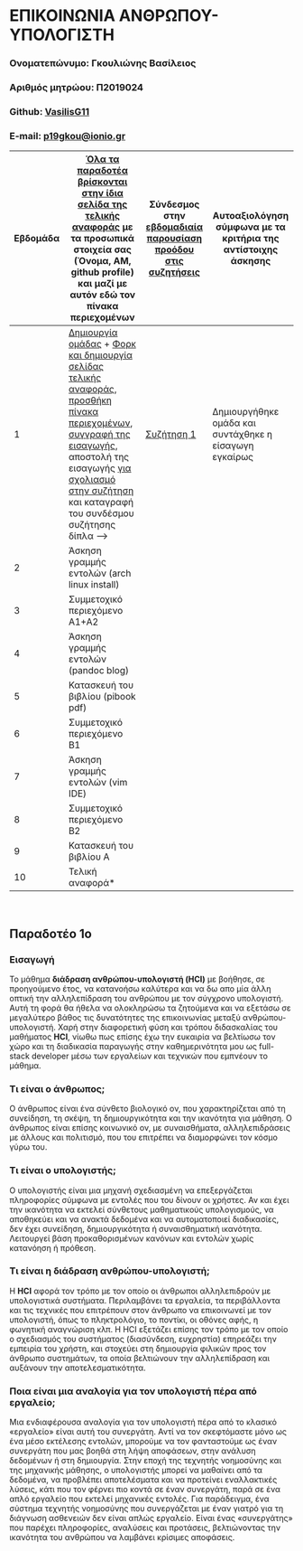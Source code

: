 # ΕΠΙΚΟΙΝΩΝΙΑ ΑΝΘΡΩΠΟΥ-ΥΠΟΛΟΓΙΣΤΗ
### Ονοματεπώνυμο: Γκουλιώνης Βασίλειος
### Αριθμός μητρώου: Π2019024
### Github: [VasilisG11](https://github.com/VasilisG11)
### E-mail: p19gkou@ionio.gr

| Εβδομάδα | [Όλα τα παραδοτέα βρίσκονται στην ίδια σελίδα της τελικής αναφοράς](https://courses-ionio.github.io/help/deliverables/) με τα προσωπικά στοιχεία σας (Όνομα, ΑΜ, github profile) και μαζί με αυτόν εδώ τον πίνακα περιεχομένων | Σύνδεσμος στην [εβδομαδιαία παρουσίαση προόδου στις συζητήσεις](https://github.com/courses-ionio/help/discussions/categories/show-and-tell) | Αυτοαξιολόγηση σύμφωνα με τα κριτήρια της αντίστοιχης άσκησης |
| --- | --- | --- | --- |
| 1 |  [Δημιουργία ομάδας](https://github.com/courses-ionio/hci/discussions/1794) + [Φορκ και δημιουργία σελίδας τελικής αναφοράς](https://courses-ionio.github.io/help/guide/), [προσθήκη πίνακα περιεχομένων](https://raw.githubusercontent.com/courses-ionio/hci/master/README.md), [συγγραφή της εισαγωγής](https://courses-ionio.github.io/help/intro/), αποστολή της εισαγωγής [για σχολιασμό στην συζήτηση](https://github.com/courses-ionio/help/discussions/categories/show-and-tell) και καταγραφή του συνδέσμου συζήτησης δίπλα --> | [Συζήτηση 1](https://github.com/courses-ionio/hci/discussions/2003) | Δημιουργήθηκε ομάδα και συντάχθηκε η είσαγωγη εγκαίρως |
| 2 | Άσκηση γραμμής εντολών (arch linux install) | | |
| 3 | Συμμετοχικό περιεχόμενο A1+A2 | | |
| 4 | Άσκηση γραμμής εντολών (pandoc blog) | | |
| 5 | Κατασκευή του βιβλίου (pibook pdf) | | |
| 6 | Συμμετοχικό περιεχόμενο B1 | | |
| 7 | Άσκηση γραμμής εντολών (vim IDE) | | |
| 8 | Συμμετοχικό περιεχόμενο B2 | | |
| 9 | Κατασκευή του βιβλίου A | | |
| 10 | Τελική αναφορά* | | |

<br>

## Παραδοτέο 1ο

### Εισαγωγή
Το μάθημα **διάδραση ανθρώπου-υπολογιστή (HCI)** με βοήθησε, σε προηγούμενο έτος, να κατανοήσω καλύτερα και να δω απο μία άλλη οπτική την αλληλεπίδραση του ανθρώπου με τον σύγχρονο υπολογιστή. Αυτή τη φορά θα ήθελα να ολοκληρώσω τα ζητούμενα και να εξετάσω σε μεγαλύτερο βάθος τις δυνατότητες της επικοινωνίας μεταξύ ανθρώπου-υπολογιστή. Χαρή στην διαφορετική φύση και τρόπου διδασκαλίας του μαθήματος **HCI**, νίωθω πως επίσης έχω την ευκαιρία να βελτίωσω τον χώρο και τη διαδικασία παραγωγής στην καθημερινότητα μου ως full-stack developer μέσω των εργαλείων και τεχνικών που εμπνέουν το μάθημα.

### Τι είναι ο άνθρωπος;
Ο άνθρωπος είναι ένα σύνθετο βιολογικό ον, που χαρακτηρίζεται από τη συνείδηση, τη σκέψη, τη δημιουργικότητα και την ικανότητα για μάθηση. Ο άνθρωπος είναι επίσης κοινωνικό ον, με συναισθήματα, αλληλεπιδράσεις με άλλους και πολιτισμό, που του επιτρέπει να διαμορφώνει τον κόσμο γύρω του.

### Τι είναι ο υπολογιστής;
Ο υπολογιστής είναι μια μηχανή σχεδιασμένη να επεξεργάζεται πληροφορίες σύμφωνα με εντολές που του δίνουν οι χρήστες. Αν και έχει την ικανότητα να εκτελεί σύνθετους μαθηματικούς υπολογισμούς, να αποθηκεύει και να ανακτά δεδομένα και να αυτοματοποιεί διαδικασίες, δεν έχει συνείδηση, δημιουργικότητα ή συναισθηματική ικανότητα. Λειτουργεί βάση προκαθορισμένων κανόνων και εντολών χωρίς κατανόηση ή πρόθεση.

### Τι είναι η διάδραση ανθρώπου-υπολογιστή;
Η **HCI** αφορά τον τρόπο με τον οποίο οι άνθρωποι αλληλεπιδρούν με υπολογιστικά συστήματα. Περιλαμβάνει τα εργαλεία, τα περιβάλλοντα και τις τεχνικές που επιτρέπουν στον άνθρωπο να επικοινωνεί με τον υπολογιστή, όπως το πληκτρολόγιο, το ποντίκι, οι οθόνες αφής, η φωνητική αναγνώριση κλπ. Η HCI εξετάζει επίσης τον τρόπο με τον οποίο ο σχεδιασμός του συστήματος (διασύνδεση, ευχρηστία) επηρεάζει την εμπειρία του χρήστη, και στοχεύει στη δημιουργία φιλικών προς τον άνθρωπο συστημάτων, τα οποία βελτιώνουν την αλληλεπίδραση και αυξάνουν την αποτελεσματικότητα.

### Ποια είναι μια αναλογία για τον υπολογιστή πέρα από εργαλείο;
Μια ενδιαφέρουσα αναλογία για τον υπολογιστή πέρα από το κλασικό «εργαλείο» είναι αυτή του συνεργάτη. Αντί να τον σκεφτόμαστε μόνο ως ένα μέσο εκτέλεσης εντολών, μπορούμε να τον φανταστούμε ως έναν συνεργάτη που μας βοηθά στη λήψη αποφάσεων, στην ανάλυση δεδομένων ή στη δημιουργία. Στην εποχή της τεχνητής νοημοσύνης και της μηχανικής μάθησης, ο υπολογιστής μπορεί να μαθαίνει από τα δεδομένα, να προβλέπει αποτελέσματα και να προτείνει εναλλακτικές λύσεις, κάτι που τον φέρνει πιο κοντά σε έναν συνεργάτη, παρά σε ένα απλό εργαλείο που εκτελεί μηχανικές εντολές.
Για παράδειγμα, ένα σύστημα τεχνητής νοημοσύνης που συνεργάζεται με έναν γιατρό για τη διάγνωση ασθενειών δεν είναι απλώς εργαλείο. Είναι ένας «συνεργάτης» που παρέχει πληροφορίες, αναλύσεις και προτάσεις, βελτιώνοντας την ικανότητα του ανθρώπου να λαμβάνει κρίσιμες αποφάσεις.
